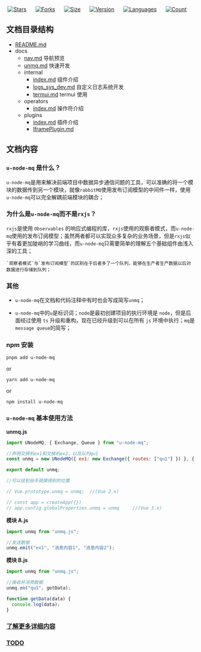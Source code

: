 <!-- https://duotones.co/ -->
<p align="center">
  <a href="https://github.com/Juaoie/u-node-mq" style="margin-right:20px"><img src="https://img.shields.io/github/stars/Juaoie/u-node-mq?labelColor=11245E&color=DC4379&logo=github" alt="Stars"></a>
  <a href="https://github.com/Juaoie/u-node-mq" style="margin-right:20px"><img src="https://img.shields.io/github/forks/Juaoie/u-node-mq?labelColor=290900&color=FFEFB3&logo=github" alt="Forks"></a>
   <a href="https://github.com/Juaoie/u-node-mq" style="margin-right:20px"><img src="https://img.shields.io/github/languages/code-size/Juaoie/u-node-mq?labelColor=682218&color=F8BE3D&logo=github" alt="Size"></a>
  <a href="https://github.com/Juaoie/u-node-mq" style="margin-right:20px"><img src="https://img.shields.io/npm/v/u-node-mq?labelColor=00007E&color=6AFF7F&logo=npm" alt="Version"></a>
  <a href="https://github.com/Juaoie/u-node-mq" style="margin-right:20px"><img src="https://img.shields.io/github/languages/top/Juaoie/u-node-mq?labelColor=01AB6D&color=FBF019&logo=TypeScript&logoColor=FDD9E2" alt="Languages"></a>
  <a href="https://github.com/Juaoie/u-node-mq" style="margin-right:20px"><img src="https://img.shields.io/github/license/Juaoie/u-node-mq?labelColor=7F01D3&color=01DBFE" alt="Count"></a>
</p>

## 文档目录结构

- [README.md](./README.md)
- docs
  - [nav.md](./docs/nav.md) 导航预览
  - [unmq.md](./docs/unmq.md) 快速开发
  - internal
    - [index.md](./docs/internal/index.md) 组件介绍
    - [logs_sys_dev.md](./docs/internal/logs_sys_dev.md) 自定义日志系统开发
    - [termui.md](./docs/internal/termui.md) termui 使用
  - operators
    - [index.md](./docs/operators/index.md) 操作符介绍
  - plugins
    - [index.md](./docs/plugins/index.md) 插件介绍
    - [IframePlugin.md](./docs/plugins/IframePlugin.md)

## 文档内容

### `u-node-mq` 是什么？

`u-node-mq`是用来解决前端项目中数据异步通信问题的工具，可以准确的将一个模块的数据传到另一个模块，就像`rabbitMQ`使用发布订阅模型的中间件一样，使用`u-node-mq`可以完全解耦前端模块的耦合；

### 为什么是`u-node-mq`而不是`rxjs`？

`rxjs`是使用 `Observables` 的响应式编程的库，`rxjs`使用的观察者模式，而`u-node-mq`使用的发布订阅模型；虽然两者都可以实现众多复杂的业务场景，但是`rxjs`似乎有着更加陡峭的学习曲线，而`u-node-mq`只需要简单的理解五个基础组件由浅入深的工具；

    `观察者模式`与`发布订阅模型`的区别在于后者多了一个队列，能够在生产者生产数据以后对数据进行存储到队列；

### 其他

- `u-node-mq`在文档和代码注释中有时也会写成简写`unmq`；

- `u-node-mq`中的`u`是标识词；`node`是最初创建项目的执行环境是 `node`，但是后面经过使用 `ts` 升级和重构，现在已经升级到可以在所有 `js` 环境中执行；`mq`是`message queue`的简写；

### npm 安装

`pnpm add u-node-mq`

or

`yarn add u-node-mq`

or

`npm install u-node-mq`

### `u-node-mq` 基本使用方法

**unmq.js**

```javascript
import UNodeMQ, { Exchange, Queue } from "u-node-mq";

//声明交换机ex1和交换机ex2，以及队列qu1
const unmq = new UNodeMQ({ ex1: new Exchange({ routes: ["qu1"] }) }, { qu1: new Queue() });

export default unmq;

//可以挂到抬手就摸得到的位置

// Vue.prototype.unmq = unmq;  //(Vue 2.x)

// const app = createApp({})
// app.config.globalProperties.unmq = unmq     //(Vue 3.x)
```

**模块 A.js**

```javascript
import unmq from "unmq.js";

//发送数据
unmq.emit("ex1", "消息内容1", "消息内容2");
```

**模块 B.js**

```javascript
import unmq from "unmq.js";

//接收并消费数据
unmq.on("qu1", getData);

function getData(data) {
  console.log(data);
}
```

### [了解更多详细内容](./docs/nav.md)

### [TODO](./todo.md)
